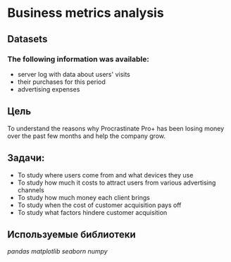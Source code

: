 # Business metrics analysis
## Datasets
### The following information was available: 
- server log with data about users' visits 
- their purchases for this period 
- advertising expenses
## Цель
To understand the reasons why Procrastinate Pro+ has been losing money over the past few months and help the company grow.
## Задачи:
- To study where users come from and what devices they use
- To study how much it costs to attract users from various advertising channels
- To study how much money each client brings
- To study when the cost of customer acquisition pays off
- To study what factors hindere customer acquisition
## Используемые библиотеки
*pandas*
*matplotlib*
*seaborn*
*numpy*
 
